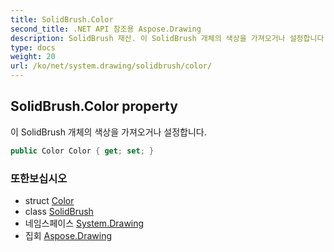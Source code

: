 ```yaml
---
title: SolidBrush.Color
second_title: .NET API 참조용 Aspose.Drawing
description: SolidBrush 재산. 이 SolidBrush 개체의 색상을 가져오거나 설정합니다.
type: docs
weight: 20
url: /ko/net/system.drawing/solidbrush/color/
---
```

## SolidBrush.Color property

이 SolidBrush 개체의 색상을 가져오거나 설정합니다.

```csharp
public Color Color { get; set; }
```

### 또한보십시오

* struct [Color](../../color/)
* class [SolidBrush](../)
* 네임스페이스 [System.Drawing](../../solidbrush/)
* 집회 [Aspose.Drawing](../../../)


